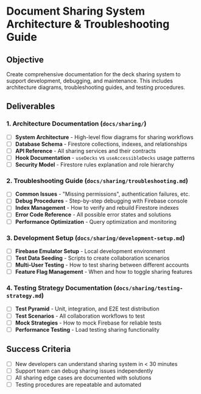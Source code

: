 # Document Sharing System Architecture & Troubleshooting Guide

## Objective
Create comprehensive documentation for the deck sharing system to support development, debugging, and maintenance. This includes architecture diagrams, troubleshooting guides, and testing procedures.

## Deliverables

### 1. Architecture Documentation (`docs/sharing/`)
- [ ] **System Architecture** - High-level flow diagrams for sharing workflows
- [ ] **Database Schema** - Firestore collections, indexes, and relationships
- [ ] **API Reference** - All sharing services and their contracts
- [ ] **Hook Documentation** - `useDecks` vs `useAccessibleDecks` usage patterns
- [ ] **Security Model** - Firestore rules explanation and role hierarchy

### 2. Troubleshooting Guide (`docs/sharing/troubleshooting.md`)
- [ ] **Common Issues** - "Missing permissions", authentication failures, etc.
- [ ] **Debug Procedures** - Step-by-step debugging with Firebase console
- [ ] **Index Management** - How to verify and rebuild Firestore indexes
- [ ] **Error Code Reference** - All possible error states and solutions
- [ ] **Performance Optimization** - Query optimization and monitoring

### 3. Development Setup (`docs/sharing/development-setup.md`)
- [ ] **Firebase Emulator Setup** - Local development environment
- [ ] **Test Data Seeding** - Scripts to create collaboration scenarios
- [ ] **Multi-User Testing** - How to test sharing between different accounts
- [ ] **Feature Flag Management** - When and how to toggle sharing features

### 4. Testing Strategy Documentation (`docs/sharing/testing-strategy.md`)
- [ ] **Test Pyramid** - Unit, integration, and E2E test distribution
- [ ] **Test Scenarios** - All collaboration workflows to test
- [ ] **Mock Strategies** - How to mock Firebase for reliable tests
- [ ] **Performance Testing** - Load testing sharing functionality

## Success Criteria
- [ ] New developers can understand sharing system in < 30 minutes
- [ ] Support team can debug sharing issues independently
- [ ] All sharing edge cases are documented with solutions
- [ ] Testing procedures are repeatable and automated